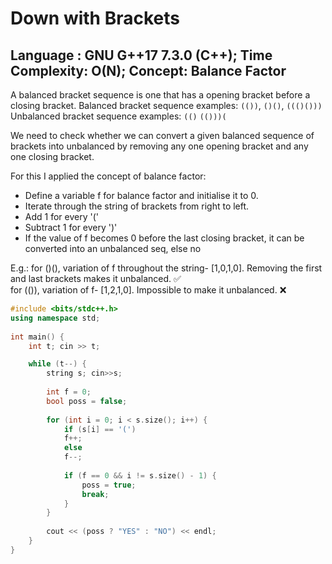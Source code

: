 # Down with Brackets
## Language : GNU G++17 7.3.0 (C++); Time Complexity: O(N); Concept: Balance Factor

A balanced bracket sequence is one that has a opening bracket before a closing bracket. 
Balanced bracket sequence examples: `(())`, `()()`, `((()()))`  
Unbalanced bracket sequence examples: `(()` `(()))(`

We need to check whether we can convert a given balanced sequence of brackets into unbalanced by removing any one opening bracket and any one closing bracket. 

For this I applied the concept of balance factor: 
- Define a variable f for balance factor and initialise it to 0.
- Iterate through the string of brackets from right to left.
- Add 1 for every '('
- Subtract 1 for every ')'
- If the value of f becomes 0 before the last closing bracket, it can be converted into an unbalanced seq, else no

E.g.:
for ()(), variation of f throughout the string- [1,0,1,0]. Removing the first and last brackets makes it unbalanced. ✅  
for (()), variation of f- [1,2,1,0]. Impossible to make it unbalanced. ❌

```cpp
#include <bits/stdc++.h>
using namespace std;
 
int main() {
    int t; cin >> t;

    while (t--) {
        string s; cin>>s;
 
        int f = 0;
        bool poss = false;
 
        for (int i = 0; i < s.size(); i++) {
            if (s[i] == '(')
            f++;
            else
            f--;
 
            if (f == 0 && i != s.size() - 1) {
                poss = true;
                break;
            }
        }
 
        cout << (poss ? "YES" : "NO") << endl;
    }
}

```



